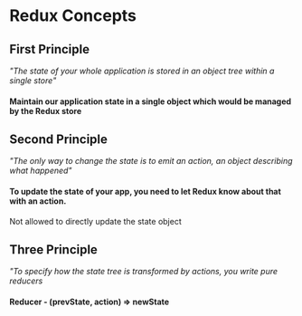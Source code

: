 # Redux Concepts

## First Principle

_"The state of your whole application is stored in an object tree within a single store"_

#### Maintain our application state in a single object which would be managed by the Redux store

## Second Principle

_"The only way to change the state is to emit an action, an object describing what happened"_

#### To update the state of your app, you need to let Redux know about that with an action.

Not allowed to directly update the state object

## Three Principle

_"To specify how the state tree is transformed by actions, you write pure reducers_

#### Reducer - (prevState, action) => newState

